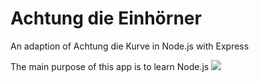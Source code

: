 # Achtung die Einhörner
An adaption of Achtung die Kurve in Node.js with Express

The main purpose of this app is to learn Node.js
![](http://www.lolboom.net/wp-content/uploads/2014/10/No_idea_what_i_m_doing.jpg)
